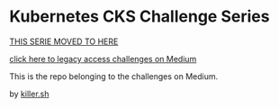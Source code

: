 # Kubernetes CKS Challenge Series

[THIS SERIE MOVED TO HERE](https://killercoda.com/killer-shell-cks)


[click here to legacy access challenges on Medium](https://killer.sh/r?d=cks-series)

This is the repo belonging to the challenges on Medium.

by [killer.sh](https://killer.sh)
